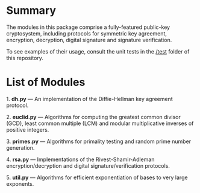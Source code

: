 # Summary
The modules in this package comprise a fully-featured public-key cryptosystem, including protocols for symmetric key agreement, encryption, decryption, digital signature and signature verification.

To see examples of their usage, consult the unit tests in the <a href=https://github.com/dchampion/crypto/tree/master/code/test>/test</a> folder of this repository.

# List of Modules
<p>
1. <b>dh.py</b> &mdash; An implementation of the Diffie-Hellman key agreement protocol.
<p>
2. <b>euclid.py</b> &mdash; Algorithms for computing the greatest common divisor (GCD), least common multiple (LCM) and modular multiplicative inverses of positive integers.
<p>
3. <b>primes.py</b> &mdash; Algorithms for primality testing and random prime number generation.
<p>
4. <b>rsa.py</b> &mdash; Implementations of the Rivest-Shamir-Adleman encryption/decryption and digital signature/verification protocols.
<p>
5. <b>util.py</b> &mdash; Algorithms for efficient exponentiation of bases to very large exponents.
